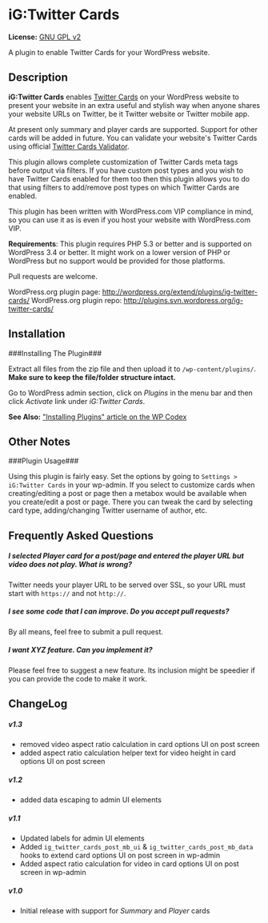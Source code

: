 iG:Twitter Cards
================

**License:** [GNU GPL v2](http://www.gnu.org/licenses/gpl-2.0.html)

A plugin to enable Twitter Cards for your WordPress website.


## Description ##

**iG:Twitter Cards** enables [Twitter Cards](https://dev.twitter.com/docs/cards) on your WordPress website to present your website in an extra useful and stylish way when anyone shares your website URLs on Twitter, be it Twitter website or Twitter mobile app.

At present only summary and player cards are supported. Support for other cards will be added in future. You can validate your website's Twitter Cards using official [Twitter Cards Validator](https://dev.twitter.com/docs/cards/validation/validator).

This plugin allows complete customization of Twitter Cards meta tags before output via filters. If you have custom post types and you wish to have Twitter Cards enabled for them too then this plugin allows you to do that using filters to add/remove post types on which Twitter Cards are enabled.

This plugin has been written with WordPress.com VIP compliance in mind, so you can use it as is even if you host your website with WordPress.com VIP.

**Requirements**: This plugin requires PHP 5.3 or better and is supported on WordPress 3.4 or better. It might work on a lower version of PHP or WordPress but no support would be provided for those platforms.

Pull requests are welcome.

WordPress.org plugin page: http://wordpress.org/extend/plugins/ig-twitter-cards/
WordPress.org plugin repo: http://plugins.svn.wordpress.org/ig-twitter-cards/

## Installation ##

###Installing The Plugin###

Extract all files from the zip file and then upload it to `/wp-content/plugins/`. **Make sure to keep the file/folder structure intact.**

Go to WordPress admin section, click on _Plugins_ in the menu bar and then click _Activate_ link under _iG:Twitter Cards_.

**See Also:** ["Installing Plugins" article on the WP Codex](http://codex.wordpress.org/Managing_Plugins#Installing_Plugins)

## Other Notes ##

###Plugin Usage###

Using this plugin is fairly easy. Set the options by going to `Settings > iG:Twitter Cards` in your wp-admin. If you select to customize cards when creating/editing a post or page then a metabox would be available when you create/edit a post or page. There you can tweak the card by selecting card type, adding/changing Twitter username of author, etc.

## Frequently Asked Questions ##

##### I selected Player card for a post/page and entered the player URL but video does not play. What is wrong? #####

Twitter needs your player URL to be served over SSL, so your URL must start with `https://` and not `http://`.

##### I see some code that I can improve. Do you accept pull requests? #####

By all means, feel free to submit a pull request.

##### I want XYZ feature. Can you implement it? #####

Please feel free to suggest a new feature. Its inclusion might be speedier if you can provide the code to make it work.

## ChangeLog ##

##### v1.3 #####

* removed video aspect ratio calculation in card options UI on post screen
* added aspect ratio calculation helper text for video height in card options UI on post screen

##### v1.2 #####

* added data escaping to admin UI elements

##### v1.1 #####

* Updated labels for admin UI elements
* Added `ig_twitter_cards_post_mb_ui` & `ig_twitter_cards_post_mb_data` hooks to extend card options UI on post screen in wp-admin
* Added aspect ratio calculation for video in card options UI on post screen in wp-admin

##### v1.0 #####

* Initial release with support for _Summary_ and _Player_ cards


